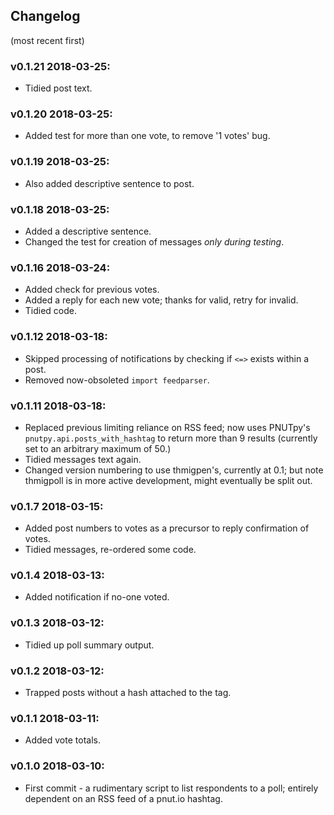 ## Changelog
(most recent first)

### v0.1.21 2018-03-25:
* Tidied post text.

### v0.1.20 2018-03-25:
* Added test for more than one vote, to remove '1 votes' bug.

### v0.1.19 2018-03-25:
* Also added descriptive sentence to post.

### v0.1.18 2018-03-25:
* Added a descriptive sentence.
* Changed the test for creation of messages *only during testing*.

### v0.1.16 2018-03-24:
* Added check for previous votes.
* Added a reply for each new vote; thanks for valid, retry for invalid.
* Tidied code.

### v0.1.12 2018-03-18:
* Skipped processing of notifications by checking if `<=>` exists within a post.
* Removed now-obsoleted `import feedparser`.

### v0.1.11 2018-03-18:
* Replaced previous limiting reliance on RSS feed; now uses PNUTpy's `pnutpy.api.posts_with_hashtag` to return more than 9 results (currently set to an arbitrary maximum of 50.)
* Tidied messages text again.
* Changed version numbering to use thmigpen's, currently at 0.1; but note thmigpoll is in more active development, might eventually be split out.

### v0.1.7 2018-03-15:
* Added post numbers to votes as a precursor to reply confirmation of votes.
* Tidied messages, re-ordered some code.

### v0.1.4 2018-03-13:
* Added notification if no-one voted.

### v0.1.3 2018-03-12:
* Tidied up poll summary output.

### v0.1.2 2018-03-12:
* Trapped posts without a hash attached to the tag.

### v0.1.1 2018-03-11:
* Added vote totals.

### v0.1.0 2018-03-10:
* First commit - a rudimentary script to list respondents to a poll; entirely dependent on an RSS feed of a pnut.io hashtag.
